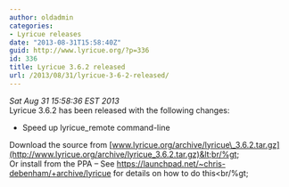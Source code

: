 ```yaml
---
author: oldadmin
categories:
- Lyricue releases
date: "2013-08-31T15:58:40Z"
guid: http://www.lyricue.org/?p=336
id: 336
title: Lyricue 3.6.2 released
url: /2013/08/31/lyricue-3-6-2-released/
---
```


 *Sat Aug 31 15:58:36 EST 2013*   
Lyricue 3.6.2 has been released with the following changes:

- Speed up lyricue\_remote command-line

Download the source from [www.lyricue.org/archive/lyricue\_3.6.2.tar.gz](http://www.lyricue.org/archive/lyricue_3.6.2.tar.gz)&lt;br/%gt;  
Or install from the PPA – See <https://launchpad.net/~chris-debenham/+archive/lyricue> for details on how to do this&lt;br/%gt;
